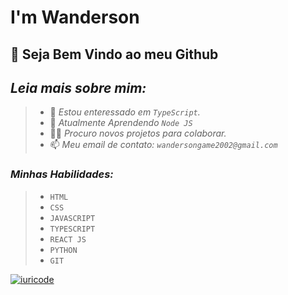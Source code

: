# I'm Wanderson

## 👋 Seja Bem Vindo ao meu Github
## _Leia mais sobre mim:_
> - 👀 _Estou enteressado em `TypeScript`._
> - 📕 _Atualmente Aprendendo `Node JS`_
> - 🤝🏼 _Procuro novos projetos para colaborar._
> - 📫 _Meu email de contato: `wandersongame2002@gmail.com`_

### _Minhas Habilidades:_
> - `HTML`
> - `CSS`
> - `JAVASCRIPT`
> - `TYPESCRIPT`
> - `REACT JS`
> - `PYTHON`
> - `GIT`


[![iuricode](https://github-readme-stats.vercel.app/api/top-langs/?username=wan-develop&hide=html&layout=compact=true&theme=dark)](https://github.com/wan-develop/)



<!---
Wadeveloper/Wadeveloper is a ✨ special ✨ repository because its `README.md` (this file) appears on your GitHub profile.
You can click the Preview link to take a look at your changes.
--->
